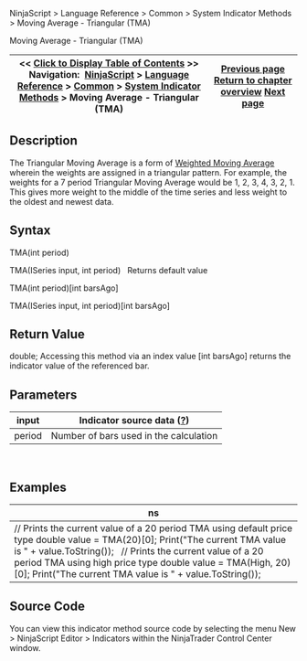 ﻿
NinjaScript > Language Reference > Common > System Indicator Methods > Moving Average - Triangular (TMA)

Moving Average - Triangular (TMA)

| << [Click to Display Table of Contents](moving_average_-_triangular_tm.md) >> **Navigation:**     [NinjaScript](ninjascript-1.md) > [Language Reference](language_reference_wip-1.md) > [Common](common-1.md) > [System Indicator Methods](indicators-1.md) > Moving Average - Triangular (TMA) | [Previous page](moving_average_-_t3_t3-1.md) [Return to chapter overview](indicators-1.md) [Next page](moving_average_-_triple_expone-1.md) |
| --- | --- |
## Description
The Triangular Moving Average is a form of [Weighted Moving Average](moving_average_-_weighted_wma-1.md) wherein the weights are assigned in a triangular pattern. For example, the weights for a 7 period Triangular Moving Average would be 1, 2, 3, 4, 3, 2, 1. This gives more weight to the middle of the time series and less weight to the oldest and newest data.

## Syntax
TMA(int period)  

TMA(ISeries<double> input, int period)
 
Returns default value  

TMA(int period)[int barsAgo]  

TMA(ISeries<double> input, int period)[int barsAgo]

## Return Value
double; Accessing this method via an index value [int barsAgo] returns the indicator value of the referenced bar.

## Parameters

| input | Indicator source data ([?](valid_input_data_for_indicator-1.md)) |
| --- | --- |
| period | Number of bars used in the calculation |
 
## 
## Examples

| ns |
| --- |
| // Prints the current value of a 20 period TMA using default price type double value = TMA(20)[0]; Print("The current TMA value is " + value.ToString());   // Prints the current value of a 20 period TMA using high price type double value = TMA(High, 20)[0]; Print("The current TMA value is " + value.ToString()); |

## Source Code
You can view this indicator method source code by selecting the menu New > NinjaScript Editor > Indicators within the NinjaTrader Control Center window.
